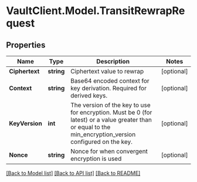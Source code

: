 # VaultClient.Model.TransitRewrapRequest

## Properties

Name | Type | Description | Notes
------------ | ------------- | ------------- | -------------
**Ciphertext** | **string** | Ciphertext value to rewrap | [optional] 
**Context** | **string** | Base64 encoded context for key derivation. Required for derived keys. | [optional] 
**KeyVersion** | **int** | The version of the key to use for encryption. Must be 0 (for latest) or a value greater than or equal to the min_encryption_version configured on the key. | [optional] 
**Nonce** | **string** | Nonce for when convergent encryption is used | [optional] 

[[Back to Model list]](../README.md#documentation-for-models) [[Back to API list]](../README.md#documentation-for-api-endpoints) [[Back to README]](../README.md)


